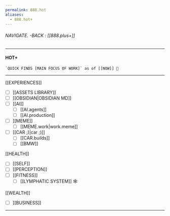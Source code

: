 ```yaml
---
permalink: 888.hot
aliases:
  - 888.hot+
---
```


###### NAVIGATE. -BACK :  [[888.plus+]]
----
#### HOT+
	`QUICK FINDS [MAIN FOCUS OF WORK]` as of [[NOW]] 🤭
 
-----


[[EXPERIENCES]]
- [ ] [[ASSETS LIBRARY]]
- [ ] [[OBSIDIAN|OBSIDIAN MD]]
- [ ] [[AI]]
	- [ ] [[AI.agents]]
	- [ ] [[AI.production]]
- [ ] [[MEME]]
	- [ ] [[MEME.work|work.meme]]
- [ ] [[CAR ;)|car ;)]]
	- [ ] [[CAR.builds]]
	- [ ] [[BMW]]

[[HEALTH]]
- [ ] [[SELF]]
- [ ] [[PERCEPTION]]
- [ ] [[FITNESS]]
	- [ ] [[LYMPHATIC SYSTEM]] 🕸️

[[WEALTH]] 
- [ ] [[BUSINESS]]


------
